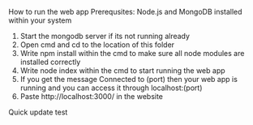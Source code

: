 How to run the web app
Prerequsites: Node.js and MongoDB installed within your system

1. Start the mongodb server if its not running already
2. Open cmd and cd to the location of this folder
3. Write npm install within the cmd to make sure all node modules are installed correctly
4. Write node index within the cmd to start running the web app
5. If you get the message Connected to (port) then your web app is running and you can access it through localhost:(port)
6. Paste http://localhost:3000/ in the website 


Quick update test